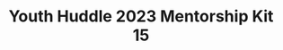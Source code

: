 ---
title: Youth Huddle 2023 Mentorship Kit 15
redirect_to: https://drive.google.com/drive/u/1/folders/1XHjD9rUlbDwVPVN5Epkb7DOn6JO27MHS
redirect_from: 
  - /YH23Kit-MerM
  - /yh23kit-merm
---